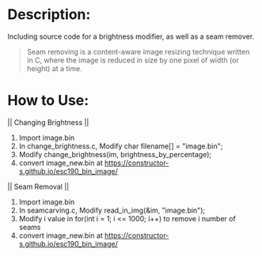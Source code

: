 # Description:

Including source code for a brightness modifier, as well as a seam remover. 
> Seam removing is a content-aware image resizing technique written in C, where the image is reduced in size by one pixel of width (or height) at a time.

# How to Use:

 || Changing Brightness ||

1. Import image.bin
2. In change_brightness.c, Modify char filename[] = "image.bin";
3. Modify change_brightness(im, brightness_by_percentage);
4. convert image_new.bin at https://constructor-s.github.io/esc190_bin_image/

 || Seam Removal ||

 1. Import image.bin
 2. In seamcarving.c, Modify read_in_img(&im, "image.bin");
 3. Modify i value in for(int i = 1; i <= 1000; i++) to remove i number of seams
 4. convert image_new.bin at https://constructor-s.github.io/esc190_bin_image/
